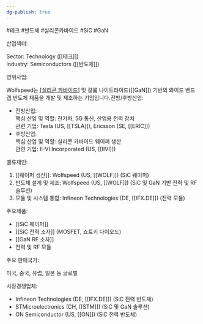 ```yaml
---
dg-publish: true
---
```

#테크 #반도체 #실리콘카바이드 #SiC #GaN

산업섹터:  

Sector: Technology ([[테크]])  
Industry: Semiconductors ([[반도체]])

영위사업:  

Wolfspeed는 [[실리콘 카바이드]]([[SiC]]) 및 갈륨 나이트라이드([[GaN]]) 기반의 와이드 밴드갭 반도체 제품을 개발 및 제조하는 기업입니다.전방/후방산업:

- 전방산업:  
    핵심 산업 및 역할: 전기차, 5G 통신, 산업용 전력 장치  
    관련 기업: Tesla (US, [[TSLA]]), Ericsson (SE, [[ERIC]])
- 후방산업:  
    핵심 산업 및 역할: 실리콘 카바이드 웨이퍼 생산  
    관련 기업: II-VI Incorporated (US, [[IIVI]])

밸류체인:

1. [[웨이퍼 생산]]: Wolfspeed (US, [[WOLF]]) (SiC 웨이퍼)
2. 반도체 설계 및 제조: Wolfspeed (US, [[WOLF]]) (SiC 및 GaN 기반 전력 및 RF 솔루션)
3. 모듈 및 시스템 통합: Infineon Technologies (DE, [[IFX.DE]]) (전력 모듈)

주요제품:

- [[SiC 웨이퍼]]
- [[SiC 전력 소자]] (MOSFET, 쇼트키 다이오드)
- [[GaN RF 소자]]
- 전력 및 RF 모듈

주요 판매국가:  

미국, 중국, 유럽, 일본 등 글로벌 

시장경쟁업체:

- Infineon Technologies (DE, [[IFX.DE]]) (SiC 전력 반도체)
- STMicroelectronics (CH, [[STM]]) (SiC 및 GaN 솔루션)
- ON Semiconductor (US, [[ON]]) (SiC 전력 반도체)